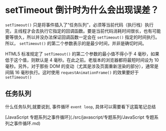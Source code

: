 # setTimeout 倒计时为什么会出现误差？

`setTimeout()` 只是将事件插入了“任务队列”，必须等当前代码（执行栈）执行完，主线程才会去执行它指定的回调函数。要是当前代码消耗时间很长，也有可能要等很久，所以并没办法保证回调函数一定会在 `setTimeout()` 指定的时间执行。所以， `setTimeout()` 的第二个参数表示的是最少时间，并非是确切时间。

HTML5 标准规定了 `setTimeout()` 的第二个参数的最小值不得小于 4 毫秒，如果低于这个值，则默认是 4 毫秒。在此之前。老版本的浏览器都将最短时间设为 10 毫秒。另外，对于那些 DOM 的变动（尤其是涉及页面重新渲染的部分），通常是间隔 16 毫秒执行。这时使用 `requestAnimationFrame()` 的效果要好于 `setTimeout()`

## 任务队列

什么任务队列,就要说到, 事件循环 `event loop`, 具体可以需要看下这篇笔记总结

[JavaScript 专题系列之事件循环](./src/javascript/专题系列/JavaScript 专题系列之事件循环.md)
